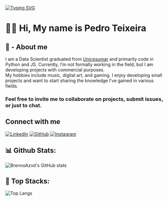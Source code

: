[![Typing SVG](https://readme-typing-svg.demolab.com?font=Fira+Code&pause=1000&color=ABABAB&width=435&lines=H+e+l+l+o++W+o+r+l+d+!+!+!+%F0%9F%9A%80)](https://git.io/typing-svg)

# 🧑‍💻 Hi, My name is Pedro Teixeira

## 🪪 - About me

I am a Data Scientist graduated from [Unicesumar](https://www.unicesumar.edu.br/) and primarily code in Python and JS. Currently, I’m not formally working in the field, but I am developing projects with commercial purposes. <br>
My hobbies include music, digital art, and gaming. I enjoy developing small projects and want to start sharing the knowledge I’ve gained in various fields.<br>
### Feel free to invite me to collaborate on projects, submit issues, or just to chat.

## Connect with me
[![LinkedIn](https://img.shields.io/badge/LinkedIn-000?style=for-the-badge&logo=linkedin&logoColor=0e768a)](https://www.linkedin.com/in/preisteixeira/)
[![GitHub](https://img.shields.io/badge/GitHub-000?style=for-the-badge&logo=github&logoColor=0e768a)](https://github.com/peu-reis)
[![Instagram](https://img.shields.io/badge/Instagram-000?style=for-the-badge&logo=instagram&logoColor=0e768a)](https://www.instagram.com/peu_h/)


## 📊 Github Stats:
![BrennoAzvd's GitHub stats](https://github-readme-stats.vercel.app/api?username=peu-reis&show_icons=true&theme=dracula&hide_title=true)

## 🚀 Top Stacks:
![Top Langs](https://github-readme-stats.vercel.app/api/top-langs/?username=peu-reis&layout=compact&theme=dracula&hide_title=true)
